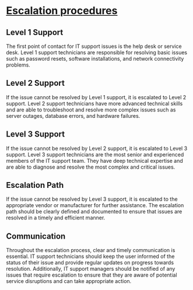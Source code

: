 # <u>**Escalation procedures**</u>

## Level 1 Support

The first point of contact for IT support issues is the help desk or service desk. Level 1 support technicians are responsible for resolving basic issues such as password resets, software installations, and network connectivity problems.

## Level 2 Support

If the issue cannot be resolved by Level 1 support, it is escalated to Level 2 support. Level 2 support technicians have more advanced technical skills and are able to troubleshoot and resolve more complex issues such as server outages, database errors, and hardware failures.

## Level 3 Support

If the issue cannot be resolved by Level 2 support, it is escalated to Level 3 support. Level 3 support technicians are the most senior and experienced members of the IT support team. They have deep technical expertise and are able to diagnose and resolve the most complex and critical issues.

## Escalation Path

If the issue cannot be resolved by Level 3 support, it is escalated to the appropriate vendor or manufacturer for further assistance. The escalation path should be clearly defined and documented to ensure that issues are resolved in a timely and efficient manner.

## Communication

Throughout the escalation process, clear and timely communication is essential. IT support technicians should keep the user informed of the status of their issue and provide regular updates on progress towards resolution. Additionally, IT support managers should be notified of any issues that require escalation to ensure that they are aware of potential service disruptions and can take appropriate action.
